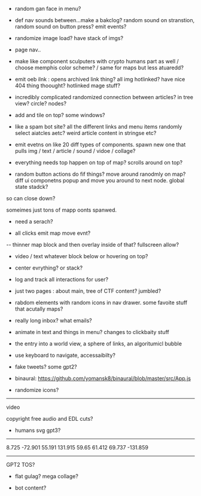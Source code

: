- random gan face in menu?
- def nav sounds between...make a bakclog? random sound on stranstion, random sound on button press? emit events?
- randomize image load? have stack of imgs?
- page nav..

- make like component sculputers with crypto humans part as well / choose memphis color scheme? / same for maps but less atuaredd?
- emit oeb ilnk : opens archived link thing? all img hotlinked? have nice 404 thing thoought? hotlinked mage stuff?

- incredibly complicated randomized connection between articles? in tree view? circle? nodes?
- add and tile on top? some windows?
- like a spam bot site? all the different links and menu items randomly select aiatcles aetc? weird article content in stringse etc?
- emit evetns on like 20 diff types of components. spawn new one that pulls img / text / article / sound / vidoe / collage?

- everything needs top happen on top of map? scrolls around on top?

- random button actions do fif things? move around ranodmly on map? diff ui componetns popup and move you around to next node. global state stadck?

so can close down?

someimes just tons of mapp oonts spanwed.

- need a serach?

- all clicks emit map move evnt?

-- thinner map block and then overlay inside of that? fullscreen allow?

- video / text whatever block below or hovering on top?

- center evrything? or stack?

- log and track all interactions for user?

- just two pages : about main, tree of CTF content? jumbled?

- rabdom elements with random icons in nav drawer. some favoite stuff that acutally maps?

- really long inbox? what emails?

- animate in text and things in menu? changes to clickbaity stuff

- the entry into a world view, a sphere of links, an algoritumicl bubble

- use keyboard to navigate, accessaibilty?

- fake tweets? some gpt2?

- binaural: https://github.com/yomansk8/binaural/blob/master/src/App.js

- randomize icons?

---

video

copyright free audio and EDL cuts?

- humans svg gpt3?

---

8.725 -72.901
55.191 131.915
59.65 61.412
69.737 -131.859

---

GPT2 TOS?

- flat gulag? mega collage?

- bot content?
